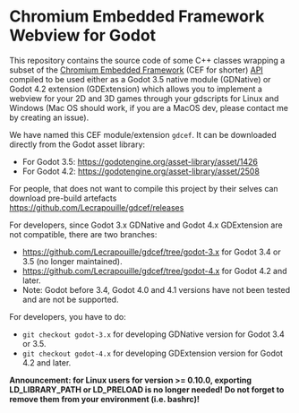 # Chromium Embedded Framework Webview for Godot

This repository contains the source code of some C++ classes wrapping a subset
of the [Chromium Embedded
Framework](https://bitbucket.org/chromiumembedded/cef/wiki/Home) (CEF for
shorter) [API](https://magpcss.org/ceforum/apidocs/) compiled to be used either
as a Godot 3.5 native module (GDNative) or Godot 4.2 extension (GDExtension)
which allows you to implement a webview for your 2D and 3D games through your
gdscripts for Linux and Windows (Mac OS should work, if you are a MacOS dev,
please contact me by creating an issue).

We have named this CEF module/extension `gdcef`. It can be downloaded directly
from the Godot asset library:
- For Godot 3.5: https://godotengine.org/asset-library/asset/1426
- For Godot 4.2: https://godotengine.org/asset-library/asset/2508

For people, that does not want to compile this project by their selves can download
pre-build artefacts https://github.com/Lecrapouille/gdcef/releases

For developers, since Godot 3.x GDNative and Godot 4.x GDExtension are not
compatible, there are two branches:
- https://github.com/Lecrapouille/gdcef/tree/godot-3.x for Godot 3.4 or 3.5 (no longer maintained).
- https://github.com/Lecrapouille/gdcef/tree/godot-4.x for Godot 4.2 and later.
- Note: Godot before 3.4, Godot 4.0 and 4.1 versions have not been tested and
  are not be supported.

For developers, you have to do:
- `git checkout godot-3.x` for developing GDNative version for Godot 3.4 or 3.5.
- `git checkout godot-4.x` for developing GDExtension version for Godot 4.2 and later.

**Announcement: for Linux users for version >= 0.10.0, exporting LD_LIBRARY_PATH or LD_PRELOAD is no longer needed! Do not forget to remove them from your environment (i.e. bashrc)!**
